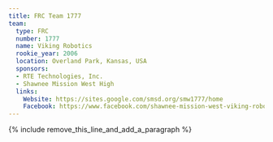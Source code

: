 ```yaml
---
title: FRC Team 1777
team:
  type: FRC
  number: 1777
  name: Viking Robotics
  rookie_year: 2006
  location: Overland Park, Kansas, USA
  sponsors:
  - RTE Technologies, Inc.
  - Shawnee Mission West High
  links:
    Website: https://sites.google.com/smsd.org/smw1777/home
    Facebook: https://www.facebook.com/shawnee-mission-west-viking-robotics-team-156596090236
---
```


{% include remove_this_line_and_add_a_paragraph %}